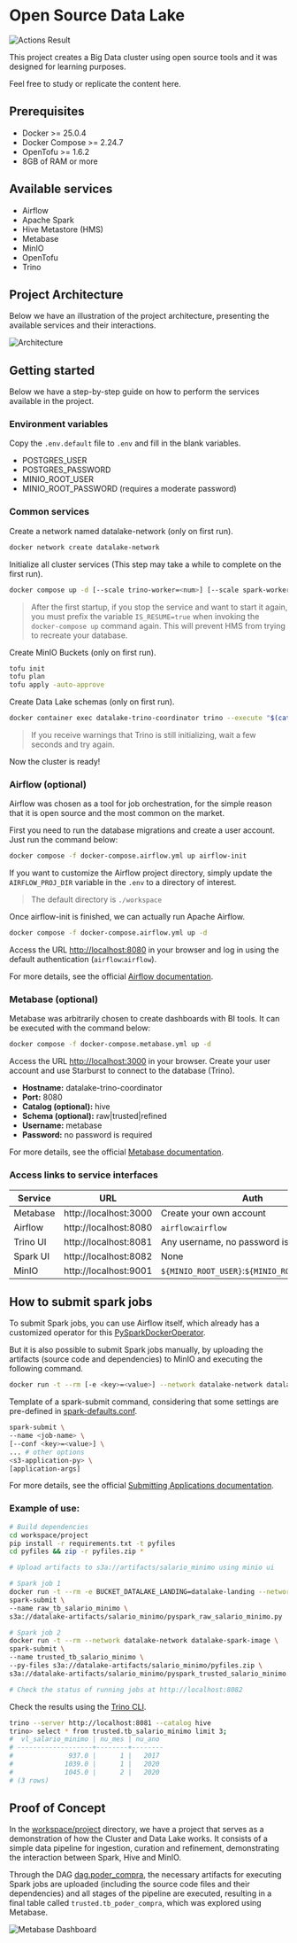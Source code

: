 # Open Source Data Lake
![Actions Result](https://github.com/lrmendess/open-source-datalake/actions/workflows/default-actions.yml/badge.svg)

This project creates a Big Data cluster using open source tools and it was designed for learning purposes.

Feel free to study or replicate the content here.

## Prerequisites
- Docker >= 25.0.4
- Docker Compose >= 2.24.7
- OpenTofu >= 1.6.2
- 8GB of RAM or more

## Available services
- Airflow
- Apache Spark
- Hive Metastore (HMS)
- Metabase
- MinIO
- OpenTofu
- Trino

## Project Architecture
Below we have an illustration of the project architecture, presenting the available services and their interactions.

![Architecture](assets/diagram.png)

## Getting started
Below we have a step-by-step guide on how to perform the services available in the project.

### Environment variables
Copy the `.env.default` file to `.env` and fill in the blank variables.
- POSTGRES_USER
- POSTGRES_PASSWORD
- MINIO_ROOT_USER
- MINIO_ROOT_PASSWORD (requires a moderate password)

### Common services
Create a network named datalake-network (only on first run).

```bash
docker network create datalake-network
```

Initialize all cluster services (This step may take a while to complete on the first run).

``` bash
docker compose up -d [--scale trino-worker=<num>] [--scale spark-worker=<num>]
```

> After the first startup, if you stop the service and want to start it again, you must prefix the variable `IS_RESUME=true` when invoking the `docker-compose up` command again. This will prevent HMS from trying to recreate your database.

Create MinIO Buckets (only on first run).

``` bash
tofu init
tofu plan
tofu apply -auto-approve
```

Create Data Lake schemas (only on first run).

``` bash
docker container exec datalake-trino-coordinator trino --execute "$(cat trino/schemas.sql)"
```

> If you receive warnings that Trino is still initializing, wait a few seconds and try again.

Now the cluster is ready!

### Airflow (optional)
Airflow was chosen as a tool for job orchestration, for the simple reason that it is open source and the most common on the market.

First you need to run the database migrations and create a user account. Just run the command below:

``` bash
docker compose -f docker-compose.airflow.yml up airflow-init
```

If you want to customize the Airflow project directory, simply update the `AIRFLOW_PROJ_DIR` variable in the `.env` to a directory of interest.

> The default directory is `./workspace`

Once airflow-init is finished, we can actually run Apache Airflow.

``` bash
docker compose -f docker-compose.airflow.yml up -d
```

Access the URL [http://localhost:8080](http://localhost:8080) in your browser and log in using the default authentication (`airflow`:`airflow`).

For more details, see the official [Airflow documentation](https://airflow.apache.org/docs/apache-airflow/stable/howto/docker-compose/index.html).

### Metabase (optional)
Metabase was arbitrarily chosen to create dashboards with BI tools. It can be executed with the command below:

```bash
docker compose -f docker-compose.metabase.yml up -d
```

Access the URL [http://localhost:3000](http://localhost:3000) in your browser. Create your user account and use Starburst to connect to the database (Trino).
- **Hostname:** datalake-trino-coordinator
- **Port:** 8080
- **Catalog (optional):** hive
- **Schema (optional):** raw|trusted|refined
- **Username:** metabase
- **Password:** no password is required

For more details, see the official [Metabase documentation](https://www.metabase.com/docs/latest/).

### Access links to service interfaces
|Service|URL|Auth|
|---|---|---|
|Metabase|http://localhost:3000|Create your own account|
|Airflow|http://localhost:8080|`airflow`:`airflow`|
|Trino UI|http://localhost:8081|Any username, no password is required|
|Spark UI|http://localhost:8082|None|
|MinIO|http://localhost:9001|`${MINIO_ROOT_USER}`:`${MINIO_ROOT_PASSWORD}`|


## How to submit spark jobs
To submit Spark jobs, you can use Airflow itself, which already has a customized operator for this [PySparkDockerOperator](workspace/dags/operators/pyspark_docker_operator.py).

But it is also possible to submit Spark jobs manually, by uploading the artifacts (source code and dependencies) to MinIO and executing the following command.

```bash
docker run -t --rm [-e <key>=<value>] --network datalake-network datalake-spark-image <spark-submit-command>
```

Template of a spark-submit command, considering that some settings are pre-defined in [spark-defaults.conf](spark/spark-defaults.conf).
```bash
spark-submit \
--name <job-name> \
[--conf <key>=<value>] \
... # other options
<s3-application-py> \
[application-args]
```

For more details, see the official [Submitting Applications documentation](https://spark.apache.org/docs/latest/submitting-applications.html).

### Example of use:
```bash
# Build dependencies
cd workspace/project
pip install -r requirements.txt -t pyfiles
cd pyfiles && zip -r pyfiles.zip *

# Upload artifacts to s3a://artifacts/salario_minimo using minio ui

# Spark job 1
docker run -t --rm -e BUCKET_DATALAKE_LANDING=datalake-landing --network datalake-network datalake-spark-image \
spark-submit \
--name raw_tb_salario_minimo \
s3a://datalake-artifacts/salario_minimo/pyspark_raw_salario_minimo.py

# Spark job 2
docker run -t --rm --network datalake-network datalake-spark-image \
spark-submit \
--name trusted_tb_salario_minimo \
--py-files s3a://datalake-artifacts/salario_minimo/pyfiles.zip \
s3a://datalake-artifacts/salario_minimo/pyspark_trusted_salario_minimo.py

# Check the status of running jobs at http://localhost:8082
```

Check the results using the [Trino CLI](https://trino.io/docs/current/client/cli.html#installation).

```bash
trino --server http://localhost:8081 --catalog hive
trino> select * from trusted.tb_salario_minimo limit 3;
#  vl_salario_minimo | nu_mes | nu_ano 
# -------------------+--------+--------
#              937.0 |      1 |   2017 
#             1039.0 |      1 |   2020 
#             1045.0 |      2 |   2020
# (3 rows)
```

## Proof of Concept
In the [workspace/project](workspace/project) directory, we have a project that serves as a demonstration of how the Cluster and Data Lake works. It consists of a simple data pipeline for ingestion, curation and refinement, demonstrating the interaction between Spark, Hive and MinIO.

Through the DAG [dag.poder_compra](workspace/dags/dag_poder_compra.py), the necessary artifacts for executing Spark jobs are uploaded (including the source code files and their dependencies) and all stages of the pipeline are executed, resulting in a final table called `trusted.tb_poder_compra`, which was explored using Metabase.

![Metabase Dashboard](assets/metabase-dashboard.png)
